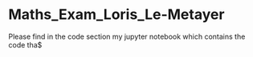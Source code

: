 # Maths_Exam_Loris_Le-Metayer

Please find in the code section my jupyter notebook which contains the code tha$

